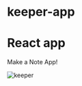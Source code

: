 # keeper-app
# React app
Make a Note App!

![keeper](https://user-images.githubusercontent.com/67807290/155828633-e393de32-6040-4430-b4c0-b34f0e4a7e47.jpg)
